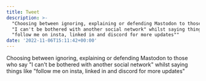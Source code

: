 ```yaml
---
title: Tweet
description: >-
  "Choosing between ignoring, explaining or defending Mastodon to those who say
  "I can't be bothered with another social network" whilst saying things like
  "follow me on insta, linked in and discord for more updates""
date: '2022-11-06T15:11:42+00:00'
---
```

Choosing between ignoring, explaining or defending Mastodon to those who say "I can't be bothered with another social network" whilst saying things like "follow me on insta, linked in and discord for more updates"
